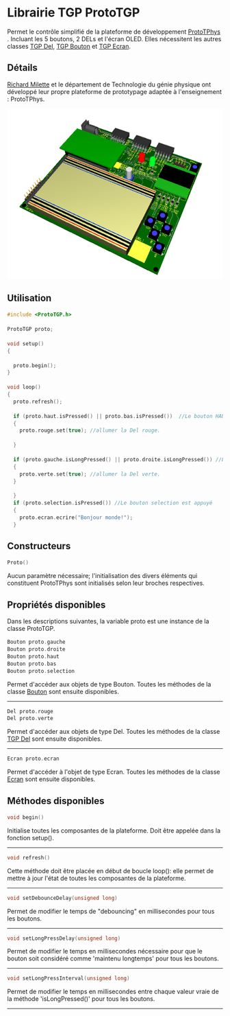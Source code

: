 # Librairie TGP ProtoTGP

Permet le contrôle simplifié de la plateforme de développement [ProtoTPhys](http://technophys.claurendeau.qc.ca/prototphys) . Incluant les 5 boutons, 2 DELs et l'écran OLED. Elles nécessitent les autres classes [TGP Del](https://github.com/TechnoPhysCAL/TGP_Del), [TGP Bouton](https://github.com/TechnoPhysCAL/TGP_Bouton) et [TGP Ecran](https://github.com/TechnoPhysCAL/TGP_Ecran).
## Détails

[Richard Milette](https://github.com/RMtgphys) et le département de Technologie du génie physique ont développé leur propre plateforme de prototypage adaptée à l'enseignement : ProtoTPhys.

![La plateforme ProtoTPhys 2V1.](ProtoTPhys_2V1.png)


## Utilisation

```cpp
#include <ProtoTGP.h> 

ProtoTGP proto;
 
void setup()
{

  proto.begin();
}

void loop()
{
  proto.refresh(); 
  
  if (proto.haut.isPressed() || proto.bas.isPressed())  //Le bouton HAUT ou BAS est appuyé
  {
    proto.rouge.set(true); //allumer la Del rouge.

  }

  if (proto.gauche.isLongPressed() || proto.droite.isLongPressed()) //Le bouton gauche ou droite est maintenu appuyé
  {
    proto.verte.set(true); //allumer la Del verte.
  }
  
  }
  if (proto.selection.isPressed()) //Le bouton selection est appuyé
  {
    proto.ecran.ecrire("Bonjour monde!");
  }
```

## Constructeurs
```cpp
Proto()

```
Aucun paramètre nécessaire; l'initialisation des divers éléments qui constituent ProtoTPhys sont initialisés selon leur broches respectives.


## Propriétés disponibles

Dans les descriptions suivantes, la variable proto est une instance de la classe ProtoTGP.

```cpp
Bouton proto.gauche
Bouton proto.droite
Bouton proto.haut
Bouton proto.bas
Bouton proto.selection
```
Permet d'accéder aux objets de type Bouton. Toutes les méthodes de la classe [Bouton](https://github.com/TechnoPhysCAL/TGP_Bouton) sont ensuite disponibles.

---
```cpp
Del proto.rouge
Del proto.verte
```
Permet d'accéder aux objets de type Del.  Toutes les méthodes de la classe [TGP Del](https://github.com/TechnoPhysCAL/TGP_Del) sont ensuite disponibles.

---
```cpp
Ecran proto.ecran
```
Permet d'accéder à l'objet de type Ecran.  Toutes les méthodes de la classe [Ecran](https://github.com/TechnoPhysCAL/TGP_Ecran) sont ensuite disponibles.

## Méthodes disponibles
```cpp
void begin()
```
Initialise toutes les composantes de la plateforme. Doit être appelée dans la fonction setup().

---
```cpp
void refresh()
```
Cette méthode doit être placée en début de boucle loop(): elle permet de mettre à jour l'état de toutes les composantes de la plateforme.

---
```cpp
void setDebounceDelay(unsigned long)
```
Permet de modifier le temps de "debouncing" en millisecondes pour tous les boutons.

---
```cpp
void setLongPressDelay(unsigned long)
```
Permet de modifier le temps en millisecondes nécessaire pour que le bouton soit considéré comme 'maintenu longtemps' pour tous les boutons.

---
```cpp
void setLongPressInterval(unsigned long)
```
Permet de modifier le temps en millisecondes entre chaque valeur vraie de la méthode  'isLongPressed()' pour tous les boutons.

---
